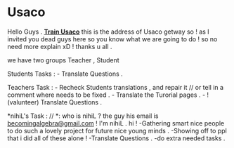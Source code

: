 # Usaco

Hello Guys . **[Train Usaco](http://train.usaco.org/usacogate)**
this is the address of Usaco getway so !
as I invited you dead guys here so you know what we are going to do ! 
so no need more explain xD ! thanks u all .

we have two groups Teacher , Student 

Students Tasks :
        - Translate Questions .
   
Teachers Task  : 
        - Recheck Students translations , and repair it // or tell in a comment where needs to be fixed .
        - Translate the Turorial pages .
        - !(valunteer) Translate Questions .
      

*nihiL's Task : // *: who is nihiL ? the guy his email is becomingalgebra@gmail.com ! I'm nihiL . hi !
        -Gathering smart nice people to do such a lovely project for future nice young minds .
        -Showing off to ppl that i did all of these alone ! 
        -Translate Questions .
        -do extra needed tasks .
       
      
